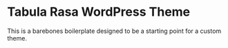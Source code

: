 Tabula Rasa WordPress Theme
===========================

This is a barebones boilerplate designed to be a starting point for a custom theme.
